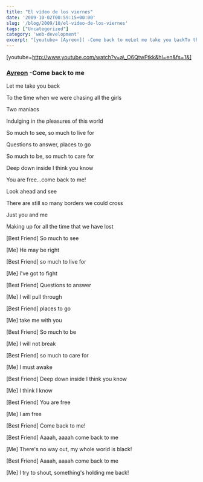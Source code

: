 ```yaml
---
title: "El vídeo de los viernes"
date: '2009-10-02T00:59:15+00:00'
slug: '/blog/2009/10/el-video-de-los-viernes'
tags: ["Uncategorized"]
category: 'web-development'
excerpt: "[youtube= [Ayreon]( -Come back to meLet me take you backTo the time when we were chasing all the gir..."
---
```

[youtube=http://www.youtube.com/watch?v=a\_O6QtwFtkk&hl=en&fs=1&]

### [Ayreon](http://en.wikipedia.org/wiki/Ayreon) -Come back to me

Let me take you back

To the time when we were chasing all the girls

Two maniacs

Indulging in the pleasures of this world

So much to see, so much to live for

Questions to answer, places to go

So much to be, so much to care for

Deep down inside I think you know

You are free...come back to me!

Look ahead and see

There are still so many borders we could cross

Just you and me

Making up for all the time that we have lost

[Best Friend] So much to see

[Me] He may be right

[Best Friend] so much to live for

[Me] I've got to fight

[Best Friend] Questions to answer

[Me] I will pull through

[Best Friend] places to go

[Me] take me with you

[Best Friend] So much to be

[Me] I will not break

[Best Friend] so much to care for

[Me] I must awake

[Best Friend] Deep down inside I think you know

[Me] I think I know

[Best Friend] You are free

[Me] I am free

[Best Friend] Come back to me!

[Best Friend] Aaaah, aaaah come back to me

[Me] There's no way out, my whole world is black!

[Best Friend] Aaaah, aaaah come back to me

[Me] I try to shout, something's holding me back!

